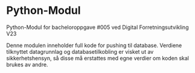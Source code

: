# Python-Modul
Python-Modul for bacheloroppgave #005 ved Digital Forretningsutvikling V23

Denne modulen inneholder full kode for pushing til database. 
Verdiene tilknyttet datagrunnlag og databasetilkobling er visket ut av sikkerhetshensyn, så disse må erstattes med egne verdier om koden skal brukes av andre. 
